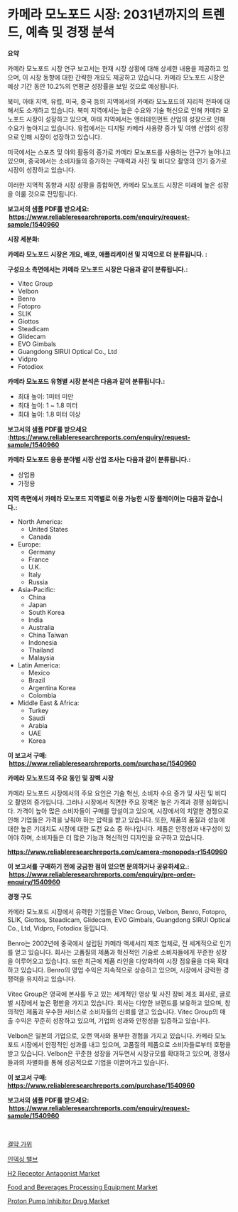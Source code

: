 <p><h1>카메라 모노포드 시장: 2031년까지의 트렌드, 예측 및 경쟁 분석</h1></p><p><strong>요약</strong></p>
<p><p>카메라 모노포드 시장 연구 보고서는 현재 시장 상황에 대해 상세한 내용을 제공하고 있으며, 이 시장 동향에 대한 간략한 개요도 제공하고 있습니다. 카메라 모노포드 시장은 예상 기간 동안 10.2%의 연평균 성장률을 보일 것으로 예상됩니다.</p><p>북미, 아태 지역, 유럽, 미국, 중국 등의 지역에서의 카메라 모노포드의 지리적 전파에 대해서도 소개하고 있습니다. 북미 지역에서는 높은 수요와 기술 혁신으로 인해 카메라 모노포드 시장이 성장하고 있으며, 아태 지역에서는 엔터테인먼트 산업의 성장으로 인해 수요가 높아지고 있습니다. 유럽에서는 디지털 카메라 사용량 증가 및 여행 산업의 성장으로 인해 시장이 성장하고 있습니다.</p><p>미국에서는 스포츠 및 야외 활동의 증가로 카메라 모노포드를 사용하는 인구가 늘어나고 있으며, 중국에서는 소비자들의 증가하는 구매력과 사진 및 비디오 촬영의 인기 증가로 시장이 성장하고 있습니다.</p><p>이러한 지역적 동향과 시장 상황을 종합하면, 카메라 모노포드 시장은 미래에 높은 성장을 이룰 것으로 전망됩니다.</p></p>
<p><strong>보고서의 샘플 PDF를 받으세요: &nbsp;<a href="https://www.reliableresearchreports.com/enquiry/request-sample/1540960">https://www.reliableresearchreports.com/enquiry/request-sample/1540960</a></strong></p>
<p><strong>시장 세분화:</strong></p>
<p><strong> 카메라 모노포드 시장은 개요, 배포, 애플리케이션 및 지역으로 더 분류됩니다. :</strong></p>
<p><strong>구성요소 측면에서는 카메라 모노포드 시장은 다음과 같이 분류됩니다.:</strong></p>
<p><ul><li>Vitec Group</li><li>Velbon</li><li>Benro</li><li>Fotopro</li><li>SLIK</li><li>Giottos</li><li>Steadicam</li><li>Glidecam</li><li>EVO Gimbals</li><li>Guangdong SIRUI Optical Co., Ltd</li><li>Vidpro</li><li>Fotodiox</li></ul></p>
<p><strong> 카메라 모노포드 유형별 시장 분석은 다음과 같이 분류됩니다.:</strong></p>
<p><ul><li>최대 높이: 1미터 미만</li><li>최대 높이: 1 ~ 1.8 미터</li><li>최대 높이: 1.8 미터 이상</li></ul></p>
<p><strong>보고서의 샘플 PDF를 받으세요 :<a href="https://www.reliableresearchreports.com/enquiry/request-sample/1540960">https://www.reliableresearchreports.com/enquiry/request-sample/1540960</a></strong></p>
<p><strong> 카메라 모노포드 응용 분야별 시장 산업 조사는 다음과 같이 분류됩니다.:</strong></p>
<p><ul><li>상업용</li><li>가정용</li></ul></p>
<p><strong>지역 측면에서 카메라 모노포드 지역별로 이용 가능한 시장 플레이어는 다음과 같습니다.:</strong></p>
<p><ul>
    <li>
        North America:
        <ul>
            <li>United States</li>
            <li>Canada</li>
        </ul>
    </li>
    <li>
        Europe:
        <ul>
            <li>Germany</li>
            <li>France</li>
            <li>U.K.</li>
            <li>Italy</li>
            <li>Russia</li>
        </ul>
    </li>
    <li>
        Asia-Pacific:
        <ul>
            <li>China</li>
            <li>Japan</li>
            <li>South Korea</li>
            <li>India</li>
            <li>Australia</li>
            <li>China Taiwan</li>
            <li>Indonesia</li>
            <li>Thailand</li>
            <li>Malaysia</li>
        </ul>
    </li>
    <li>
        Latin America:
        <ul>
            <li>Mexico</li>
            <li>Brazil</li>
            <li>Argentina Korea</li>
            <li>Colombia</li>
        </ul>
    </li>
    <li>
        Middle East & Africa:
        <ul>
            <li>Turkey</li>
            <li>Saudi</li>
            <li>Arabia</li>
            <li>UAE</li>
            <li>Korea</li>
        </ul>
    </li>
    </ul></p>
<p><strong>이 보고서 구매: &nbsp;<a href="https://www.reliableresearchreports.com/purchase/1540960">https://www.reliableresearchreports.com/purchase/1540960</a></strong></p>
<p><strong>카메라 모노포드의 주요 동인 및 장벽 시장</strong></p>
<p><p>카메라 모노포드 시장에서의 주요 요인은 기술 혁신, 소비자 수요 증가 및 사진 및 비디오 촬영의 증가입니다. 그러나 시장에서 직면한 주요 장벽은 높은 가격과 경쟁 심화입니다. 가격이 높아 많은 소비자들이 구매를 망설이고 있으며, 시장에서의 치열한 경쟁으로 인해 기업들은 가격을 낮춰야 하는 압력을 받고 있습니다. 또한, 제품의 품질과 성능에 대한 높은 기대치도 시장에 대한 도전 요소 중 하나입니다. 제품은 안정성과 내구성이 있어야 하며, 소비자들은 더 많은 기능과 혁신적인 디자인을 요구하고 있습니다.</p></p>
<p><strong><a href="https://www.reliableresearchreports.com/camera-monopods-r1540960">https://www.reliableresearchreports.com/camera-monopods-r1540960</a></strong></p>
<p><strong>이 보고서를 구매하기 전에 궁금한 점이 있으면 문의하거나 공유하세요.: &nbsp;<a href="https://www.reliableresearchreports.com/enquiry/pre-order-enquiry/1540960">https://www.reliableresearchreports.com/enquiry/pre-order-enquiry/1540960</a></strong></p>
<p><strong>경쟁 구도</strong></p>
<p><p>카메라 모노포드 시장에서 유력한 기업들은 Vitec Group, Velbon, Benro, Fotopro, SLIK, Giottos, Steadicam, Glidecam, EVO Gimbals, Guangdong SIRUI Optical Co., Ltd, Vidpro, Fotodiox 등입니다. </p><p>Benro는 2002년에 중국에서 설립된 카메라 액세서리 제조 업체로, 전 세계적으로 인기를 얻고 있습니다. 회사는 고품질의 제품과 혁신적인 기술로 소비자들에게 꾸준한 성장을 이루어오고 있습니다. 또한 최근에 제품 라인을 다양화하여 시장 점유율을 더욱 확대하고 있습니다. Benro의 영업 수익은 지속적으로 상승하고 있으며, 시장에서 강력한 경쟁력을 유지하고 있습니다.</p><p>Vitec Group은 영국에 본사를 두고 있는 세계적인 영상 및 사진 장비 제조 회사로, 글로벌 시장에서 높은 평판을 가지고 있습니다. 회사는 다양한 브랜드를 보유하고 있으며, 창의적인 제품과 우수한 서비스로 소비자들의 신뢰를 얻고 있습니다. Vitec Group의 매출 수익은 꾸준히 성장하고 있으며, 기업의 성과와 안정성을 입증하고 있습니다.</p><p>Velbon은 일본의 기업으로, 오랜 역사와 풍부한 경험을 가지고 있습니다. 카메라 모노포드 시장에서 안정적인 성과를 내고 있으며, 고품질의 제품으로 소비자들로부터 호평을 받고 있습니다. Velbon은 꾸준한 성장을 거두면서 시장규모를 확대하고 있으며, 경쟁사들과의 차별화를 통해 성공적으로 기업을 이끌어가고 있습니다.</p></p>
<p><strong>이 보고서 구매: &nbsp; <a href="https://www.reliableresearchreports.com/purchase/1540960">https://www.reliableresearchreports.com/purchase/1540960</a></strong></p>
<p><strong>보고서의 샘플 PDF를 받으세요: &nbsp;<a href="https://www.reliableresearchreports.com/enquiry/request-sample/1540960">https://www.reliableresearchreports.com/enquiry/request-sample/1540960</a></strong><strong></strong></p>
<p>&nbsp;</p>
<p><p><a href="https://github.com/KellyLyncyh543964/Market-Research-Report-List-1/blob/main/886433856364.md">결막 가위</a></p><p><a href="https://github.com/rcabello548/Market-Research-Report-List-1/blob/main/522921056365.md">인덱싱 밸브</a></p><p><a href="https://github.com/luckyshygirl/Market-Research-Report-List-4/blob/main/h2-receptor-antagonist-market.md">H2 Receptor Antagonist Market</a></p><p><a href="https://www.linkedin.com/pulse/food-beverages-processing-equipment-market-size-reveals-best-marketing-zrspe">Food and Beverages Processing Equipment Market</a></p><p><a href="https://github.com/vimar16th/Market-Research-Report-List-4/blob/main/proton-pump-inhibitor-drug-market.md">Proton Pump Inhibitor Drug Market</a></p></p>